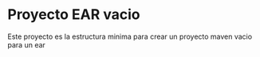 # Proyecto EAR vacio
Este proyecto es la estructura minima para crear un proyecto maven vacio para un ear
